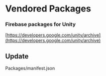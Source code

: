 # Vendored Packages

### Firebase packages for Unity

[https://developers.google.com/unity/archive](https://developers.google.com/unity/archive)

## Update

Packages/manifest.json